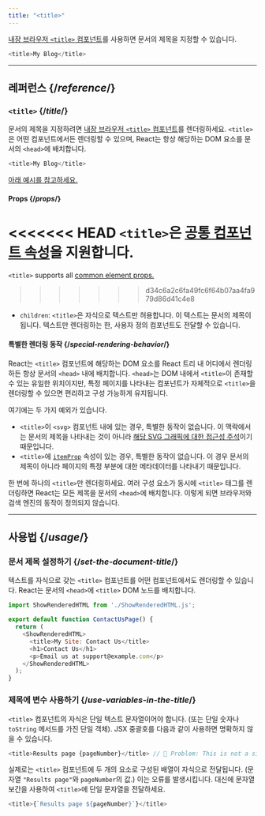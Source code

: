 ```yaml
---
title: "<title>"
---
```


<Intro>

[내장 브라우저 `<title>` 컴포넌트](https://developer.mozilla.org/en-US/docs/Web/HTML/Element/title)를 사용하면 문서의 제목을 지정할 수 있습니다.

```js
<title>My Blog</title>
```

</Intro>

<InlineToc />

---

## 레퍼런스 {/*reference*/}

### `<title>` {/*title*/}

문서의 제목을 지정하려면 [내장 브라우저 `<title>` 컴포넌트](https://developer.mozilla.org/en-US/docs/Web/HTML/Element/title)를 렌더링하세요. `<title>`은 어떤 컴포넌트에서든 렌더링할 수 있으며, React는 항상 해당하는 DOM 요소를 문서의 `<head>`에 배치합니다.

```js
<title>My Blog</title>
```

[아래 예시를 참고하세요.](#usage)

#### Props {/*props*/}

<<<<<<< HEAD
`<title>`은 [공통 컴포넌트 속성](/reference/react-dom/components/common#props)을 지원합니다.
=======
`<title>` supports all [common element props.](/reference/react-dom/components/common#common-props)
>>>>>>> d34c6a2c6fa49fc6f64b07aa4fa979d86d41c4e8

* `children`: `<title>`은 자식으로 텍스트만 허용합니다. 이 텍스트는 문서의 제목이 됩니다. 텍스트만 렌더링하는 한, 사용자 정의 컴포넌트도 전달할 수 있습니다.

#### 특별한 렌더링 동작 {/*special-rendering-behavior*/}

React는 `<title>` 컴포넌트에 해당하는 DOM 요소를 React 트리 내 어디에서 렌더링하든 항상 문서의 `<head>` 내에 배치합니다. `<head>`는 DOM 내에서 `<title>`이 존재할 수 있는 유일한 위치이지만, 특정 페이지를 나타내는 컴포넌트가 자체적으로 `<title>`을 렌더링할 수 있으면 편리하고 구성 가능하게 유지됩니다.

여기에는 두 가지 예외가 있습니다.
* `<title>`이 `<svg>` 컴포넌트 내에 있는 경우, 특별한 동작이 없습니다. 이 맥락에서는 문서의 제목을 나타내는 것이 아니라 [해당 SVG 그래픽에 대한 접근성 주석](https://developer.mozilla.org/en-US/docs/Web/SVG/Element/title)이기 때문입니다.
* `<title>`에 [`itemProp`](https://developer.mozilla.org/en-US/docs/Web/HTML/Global_attributes/itemprop) 속성이 있는 경우, 특별한 동작이 없습니다. 이 경우 문서의 제목이 아니라 페이지의 특정 부분에 대한 메타데이터를 나타내기 때문입니다.

<Pitfall>

한 번에 하나의 `<title>`만 렌더링하세요. 여러 구성 요소가 동시에 `<title>` 태그를 렌더링하면 React는 모든 제목을 문서의 `<head>`에 배치합니다. 이렇게 되면 브라우저와 검색 엔진의 동작이 정의되지 않습니다.

</Pitfall>

---

## 사용법 {/*usage*/}

### 문서 제목 설정하기 {/*set-the-document-title*/}

텍스트를 자식으로 갖는 `<title>` 컴포넌트를 어떤 컴포넌트에서도 렌더링할 수 있습니다. React는 문서의 `<head>`에 `<title>` DOM 노드를 배치합니다.

<SandpackWithHTMLOutput>

```js src/App.js active
import ShowRenderedHTML from './ShowRenderedHTML.js';

export default function ContactUsPage() {
  return (
    <ShowRenderedHTML>
      <title>My Site: Contact Us</title>
      <h1>Contact Us</h1>
      <p>Email us at support@example.com</p>
    </ShowRenderedHTML>
  );
}
```

</SandpackWithHTMLOutput>

### 제목에 변수 사용하기 {/*use-variables-in-the-title*/}

`<title>` 컴포넌트의 자식은 단일 텍스트 문자열이어야 합니다. (또는 단일 숫자나 `toString` 메서드를 가진 단일 객체). JSX 중괄호를 다음과 같이 사용하면 명확하지 않을 수 있습니다.

```js
<title>Results page {pageNumber}</title> // 🔴 Problem: This is not a single string
```

실제로는 `<title>` 컴포넌트에 두 개의 요소로 구성된 배열이 자식으로 전달됩니다. (문자열 `"Results page"`와 `pageNumber`의 값.) 이는 오류를 발생시킵니다. 대신에 문자열 보간을 사용하여 `<title>`에 단일 문자열을 전달하세요.

```js
<title>{`Results page ${pageNumber}`}</title>
```


